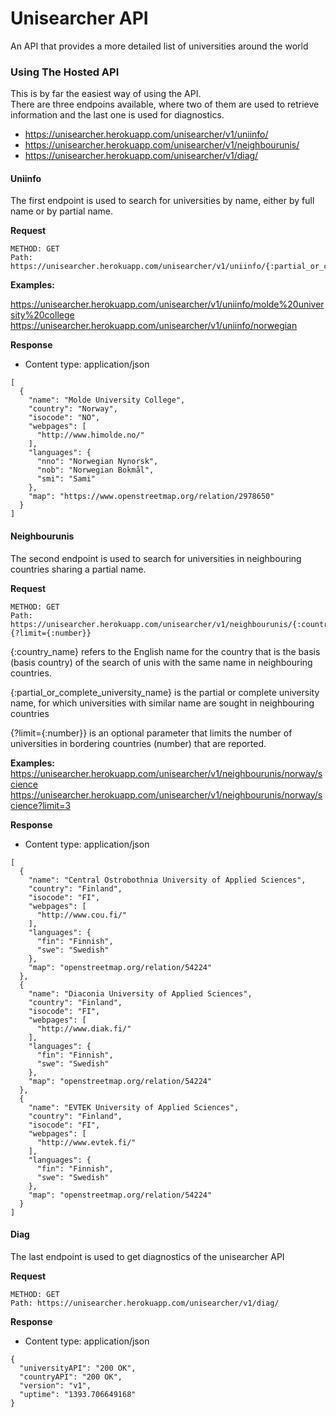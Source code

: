 # Unisearcher API

An API that provides a more detailed list of universities around the world


### Using The Hosted API
This is by far the easiest way of using the API.  
There are three endpoins available, where two of them are used to retrieve information and the last one is used for diagnostics.   

* https://unisearcher.herokuapp.com/unisearcher/v1/uniinfo/
* https://unisearcher.herokuapp.com/unisearcher/v1/neighbourunis/
* https://unisearcher.herokuapp.com/unisearcher/v1/diag/


#### Uniinfo
The first endpoint is used to search for universities by name, either by full name or by partial name.  

**Request**
```
METHOD: GET
Path: https://unisearcher.herokuapp.com/unisearcher/v1/uniinfo/{:partial_or_complete_university_name}/
```

**Examples:**

https://unisearcher.herokuapp.com/unisearcher/v1/uniinfo/molde%20university%20college  
https://unisearcher.herokuapp.com/unisearcher/v1/uniinfo/norwegian

**Response**
* Content type: application/json

```
[
  {
    "name": "Molde University College",
    "country": "Norway",
    "isocode": "NO",
    "webpages": [
      "http://www.himolde.no/"
    ],
    "languages": {
      "nno": "Norwegian Nynorsk",
      "nob": "Norwegian Bokmål",
      "smi": "Sami"
    },
    "map": "https://www.openstreetmap.org/relation/2978650"
  }
]
```

#### Neighbourunis
The second endpoint is used to search for universities in neighbouring countries sharing a partial name. 

**Request**
```
METHOD: GET
Path: https://unisearcher.herokuapp.com/unisearcher/v1/neighbourunis/{:country_name}/{:partial_or_complete_university_name}{?limit={:number}}
```
{:country_name} refers to the English name for the country that is the basis (basis country) of the search of unis with the same name in neighbouring countries.  

{:partial_or_complete_university_name} is the partial or complete university name, for which universities with similar name are sought in neighbouring countries  

{?limit={:number}} is an optional parameter that limits the number of universities in bordering countries (number) that are reported.  

**Examples:**  
https://unisearcher.herokuapp.com/unisearcher/v1/neighbourunis/norway/science   
https://unisearcher.herokuapp.com/unisearcher/v1/neighbourunis/norway/science?limit=3  

**Response**
* Content type: application/json

```
[
  {
    "name": "Central Ostrobothnia University of Applied Sciences",
    "country": "Finland",
    "isocode": "FI",
    "webpages": [
      "http://www.cou.fi/"
    ],
    "languages": {
      "fin": "Finnish",
      "swe": "Swedish"
    },
    "map": "openstreetmap.org/relation/54224"
  },
  {
    "name": "Diaconia University of Applied Sciences",
    "country": "Finland",
    "isocode": "FI",
    "webpages": [
      "http://www.diak.fi/"
    ],
    "languages": {
      "fin": "Finnish",
      "swe": "Swedish"
    },
    "map": "openstreetmap.org/relation/54224"
  },
  {
    "name": "EVTEK University of Applied Sciences",
    "country": "Finland",
    "isocode": "FI",
    "webpages": [
      "http://www.evtek.fi/"
    ],
    "languages": {
      "fin": "Finnish",
      "swe": "Swedish"
    },
    "map": "openstreetmap.org/relation/54224"
  }
]
```

#### Diag
The last endpoint is used to get diagnostics of the unisearcher API  

**Request**
```
METHOD: GET
Path: https://unisearcher.herokuapp.com/unisearcher/v1/diag/
```

**Response**
* Content type: application/json  

```
{
  "universityAPI": "200 OK",
  "countryAPI": "200 OK",
  "version": "v1",
  "uptime": "1393.706649168"
}
```

